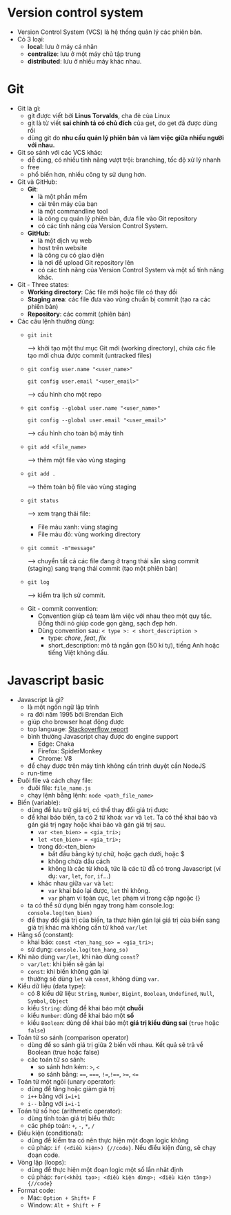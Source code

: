 # Version control system
- Version Control System (VCS) là hệ thống quản lý các phiên bản.
- Có 3 loại:
  * **local**: lưu ở máy cá nhân
  * **centralize**: lưu ở một máy chủ tập trung
  * **distributed**: lưu ở nhiều máy khác nhau.

# Git
- Git là gì: 
  * git được viết bởi **Linus Torvalds**, cha đẻ của Linux
  * git là từ viết **sai chính tả có chủ đích** của get, do get đã được dùng rồi
  * dùng git do **nhu cầu quản lý phiên bản** và **làm việc giữa nhiều người với nhau.**
- Git so sánh với các VCS khác:
  * dễ dùng, có nhiều tính năng vượt trội: branching, tốc độ xử lý nhanh
  * free
  * phổ biến hơn, nhiều công ty sử dụng hơn.
- Git và GitHub:
  * **Git**: 
    * là một phần mềm
    * cài trên máy của bạn
    * là một commandline tool
    * là công cụ quản lý phiên bản, đưa file vào Git repository
    * có các tính năng của Version Control System.
  * **GitHub**:
    * là một dịch vụ web
    * host trên website
    * là công cụ có giao diện
    * là nơi để upload Git repository lên
    * có các tính năng của Version Control System và một số tính năng khác.
- Git - Three states:
  * **Working directory**: Các file mới hoặc file có thay đổi
  * **Staging area**: các file đưa vào vùng chuẩn bị commit (tạo ra các phiên bản)
  * **Repository**: các commit (phiên bản)
- Các câu lệnh thường dùng:
  * `git init` 
    
    --> khởi tạo một thư mục Git mới (working directory), chứa các file tạo mới chưa được commit (untracked files)
  * `git config user.name "<user_name>"`

    `git config user.email "<user_email>"` 
    
    --> cấu hình cho một repo
  * `git config --global user.name "<user_name>"`
    
    `git config --global user.email "<user_email>"`
    
    --> cấu hình cho toàn bộ máy tính
  * `git add <file_name>`
    
    --> thêm một file vào vùng staging
  * `git add .`
    
    --> thêm toàn bộ file vào vùng staging
  * `git status`
    
    --> xem trạng thái file: 
    * File màu xanh: vùng staging
    * File màu đỏ: vùng working directory
  * `git commit -m"message"`
    
    --> chuyển tất cả các file đang ở trạng thái sẵn sàng commit (staging) sang trạng thái commit (tạo một phiên bản)
  * `git log`
    
    --> kiểm tra lịch sử commit.
  - Git - commit convention:
    * Convention giúp cả team làm việc với nhau theo một quy tắc. Đồng thời nó giúp code gọn gàng, sạch đẹp hơn.
    * Dùng convention sau: `< type >: < short_description >`
      * type: *chore*, *feat*, *fix*
      * short_description: mô tả ngắn gọn (50 kí tự), tiếng Anh hoặc tiếng Việt không dấu.
# Javascript basic
- Javascript là gì?
  * là một ngôn ngữ lập trình
  * ra đời năm 1995 bởi Brendan Eich
  * giúp cho browser hoạt động được
  * top language: [Stackoverflow report](https://survey.stackoverflow.co/2023/#section-most-popular-technologies-programming-scripting-and-markup-languages)
  * bình thường Javascript chay được do engine support 
    * Edge: Chaka
    * Firefox: SpiderMonkey
    * Chrome: V8
  * để chạy được trên máy tính không cần trình duyệt cần NodeJS
  * run-time
- Đuôi file và cách chạy file:
  * đuôi file: `file_name.js`
  * chạy lệnh bằng lệnh: `node <path_file_name>`
 - Biến (variable):
   * dùng để lưu trữ giá trị, có thể thay đổi giá trị được
   * để khai báo biến, ta có 2 từ khoá: `var` và `let`. Ta có thể khai báo và gán giá trị ngay hoặc khai báo và gán giá trị sau.
     * `var <ten_bien> = <gia_tri>;`
     * `let <ten_bien> = <gia_tri>;`
     * trong đó:<ten_bien>
       * bắt đầu bằng ký tự chữ, hoặc gạch dưới, hoặc $
       * không chứa dấu cách
       * không là các từ khoá, tức là các từ đẫ có trong Javascript (ví dụ: `var`, `let`, `for`, `if`...) 
      * khác nhau giữa `var` và `let`: 
        * `var` khai báo lại được, `let` thì không. 
        * `var` phạm vi toàn cục, `let` phạm vi trong cặp ngoặc {}
   * ta có thể sử dụng biến ngay trong hàm console.log: `console.log(ten_bien)`
   * để thay đổi giá trị của biến, ta thực hiện gán lại giá trị của biến sang giá trị khác mà không cần từ khoá `var/let`
- Hằng số (constant):
  * khai báo: `const <ten_hang_so> = <gia_tri>;`
  * sử dụng: `console.log(ten_hang_so)`
- Khi nào dùng `var/let`, khi nào dùng `const`?
  * `var/let`: khi biến sẽ gán lại
  * `const`: khi biến không gán lại
  * thường sẽ dùng `let` và `const`, không dùng `var`.
- Kiểu dữ liệu (data type):
  * có 8 kiểu dữ liệu: `String`, `Number`, `Bigint`, `Boolean`, `Undefined`, `Null`, `Symbol`, `Object`
   * kiểu `String`: dùng để khai báo một **chuỗi**
   * kiểu `Number`: dùng để khai báo một **số**
   * kiểu `Boolean`: dùng để khai báo một **giá trị kiểu đúng sai** (`true` hoặc `false`)
- Toán tử so sánh (comparison operator)
  * dùng để so sánh giá trị giữa 2 biến với nhau. Kết quả sẽ trả về Boolean (true hoặc false)
  * các toán tử so sánh:
    * so sánh hơn kém: `>`, `<`
    * so sánh bằng: `==`, `===`, `!=`,`!==`, `>=`, `<=`
- Toán tử một ngôi (unary operator):
  * dùng để tăng hoặc giảm giá trị
  * `i++` bằng với `i=i+1`
  * `i--` bằng với `i=i-1`
- Toán tử số học (arithmetic operator):
  * dùng tính toán giá trị biểu thức
  * các phép toán: `+`, `-`, `*`, `/`
- Điều kiện (conditional):
  * dùng để kiểm tra có nên thực hiện một đoạn logic không
  * cú pháp: `if (<điều kiện>) {//code}`. Nếu điều kiện đúng, sẽ chạy đoạn code.
- Vòng lặp (loops):
  * dùng để thực hiện một đoạn logic một số lần nhât định
  * cú pháp: `for(<khởi tạo>; <điều kiện dừng>; <điều kiện tăng>) {//code}`
- Format code:
  * Mac: `Option + Shift+ F`
  * Window: `Alt + Shift + F`